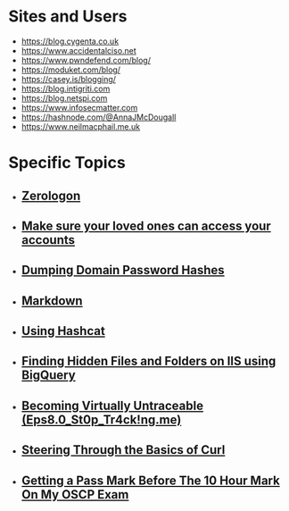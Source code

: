 # Sites and Users

* https://blog.cygenta.co.uk
* https://www.accidentalciso.net
* https://www.pwndefend.com/blog/
* https://moduket.com/blog/
* https://casey.is/blogging/
* https://blog.intigriti.com
* https://blog.netspi.com
* https://www.infosecmatter.com
* https://hashnode.com/@AnnaJMcDougall
* https://www.neilmacphail.me.uk

# Specific Topics

* ## [Zerologon](https://blog.zsec.uk/zerologon-attacking-defending/)

* ## [Make sure your loved ones can access your accounts](https://johnopdenakker.com/make-sure-loved-ones-can-access-your-accounts/)

* ## [Dumping Domain Password Hashes](https://pentestlab.blog/2018/07/04/dumping-domain-password-hashes/)

* ## [Markdown](https://scottspence.com/2020/09/17/writing-with-markdown)

* ## [Using Hashcat](https://medium.com/bugbountywriteup/cracking-hashes-with-hashcat-2b21c01c18ec)

* ## [Finding Hidden Files and Folders on IIS using BigQuery](https://blog.assetnote.io/2020/09/18/finding-hidden-files-folders-iis-bigquery/)

* ## [Becoming Virtually Untraceable (Eps8.0_St0p_Tr4ck!ng.me)](https://medium.com/@ian.barwise/becoming-virtually-untraceable-eps8-0-st0p-tr4ck-ng-me-65d958041ae6)

* ## [Steering Through the Basics of Curl](https://medium.com/@vanessamorales.1023/steering-through-the-basics-of-curl-2c5f0f510a)

* ## [Getting a Pass Mark Before The 10 Hour Mark On My OSCP Exam](https://medium.com/@svvcyber/getting-a-pass-mark-before-the-10-hour-mark-on-my-oscp-exam-7311adb9a3b2)


